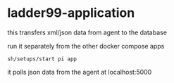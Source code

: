 # ladder99-application

this transfers xml/json data from agent to the database

run it separately from the other docker compose apps

    sh/setups/start pi app

it polls json data from the agent at localhost:5000
